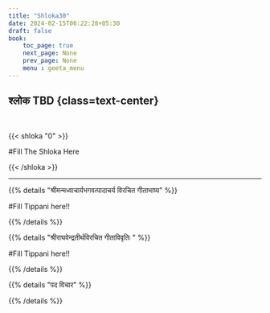 ```yaml
---
title: "Shloka30"
date: 2024-02-15T06:22:28+05:30
draft: false
book:
    toc_page: true
    next_page: None
    prev_page: None
    menu : geeta_menu
---
```




## श्लोक TBD {class=text-center}

<br/>

{{< shloka  "0"  >}}

#Fill  The Shloka Here

{{< /shloka >}}

---


{{% details "श्रीमन्मध्वाचार्यभगवत्पादाचर्य विरचित  गीताभाष्य" %}}

#Fill  Tippani here!!

{{% /details %}}



{{% details "श्रीराघवेन्द्रतीर्थविरचित गीताविवृतिः " %}}

#Fill  Tippani here!!

{{% /details %}}



{{% details "पद विचार" %}}


{{% /details %}}
